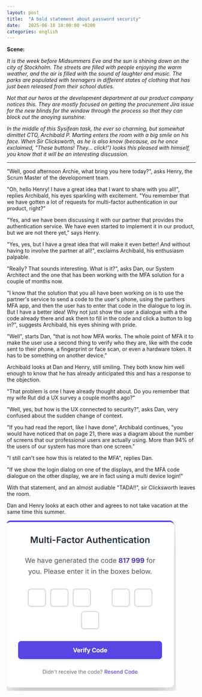 ```yaml
---
layout: post
title:  "A bold statement about password security"
date:   2025-06-18 10:00:00 +0200
categories: english
---
```

__Scene:__

<i>It is the week before Midsummers Eve and the sun is shining down on the city of Stockholm. The streets are filled with people enjoying the warm weather, and the air is filled with the sound of laughter and music. The parks are populated with teenagers in different states of clothing that has just been released from their school duties.</i>

<i>Not that our heros at the development department at our product company notices this. They are mostly focused on getting the procurement Jira issue for the new blinds for the window through the process so that they can block out the anoying sunshine.</i>

<i>In the middle of this Sysifean task, the ever so charming, but somewhat dimittet CTO, Archibald P. Marting enters the room with a big smile on his face. When Sir Clicksworth, as he is also know (because, as he once exclaimed, "These buttons! They… click!") looks this pleased with himself, you know that it will be an interesting discussion.</i>

---
"Well, good afternoon Archie, what bring you here today?", asks Henry, the Scrum Master of the developoment team.

"Oh, hello Henry! I have a great idea that I want to share with you all!", replies Archibald, his eyes sparkling with excitement. "You remember that we have gotten a lot of requests for multi-factor authentication in our product, right?"

"Yes, and we have been discussing it with our partner that provides the authentication service. We have even started to implement it in our product, but we are not there yet," says Henry.

"Yes, yes, but I have a great idea that will make it even better! And without having to involve the partner at all!", exclaims Archibald, his enthusiasm palpable.

"Really? That sounds interesting. What is it?", asks Dan, our System Architect and the one that has been working with the MFA solution for a couple of months now.

"I know that the solution that you all have been working on is to use the partner's service to send a code to the user's phone, using the parthers MFA app, and then the user has to enter that code in the dialogue to log in. But I have a better idea! Why not just show the user a dialogue with a the code already there and ask them to fill in the code and click a button to log in?", suggests Archibald, his eyes shining with pride.

"Well", starts Dan, "that is not how MFA works. The whole point of MFA it to make the user use a second thing to verify who they are, like with the code sent to their phone, a fingerprint or face scan, or even a hardware token. It has to be something on another device."

Archibald looks at Dan and Henry, still smiling. They both know him well enough to know that he has already anticipated this and has a response to the objection.

"That problem is one I have already thought about. Do you remember that my wife Rut did a UX survey a couple months ago?"

"Well, yes, but how is the UX connected to security?", asks Dan, very confused about the sudden change of context.

"If you had read the report, like I have done", Archibald continues, "you would have noticed that on page 21, there was a diagram about the number of screens that our professional users are actually using. More than 94% of the users of our system has more than one screen."

"I still can't see how this is related to the MFA", replies Dan.

"If we show the login dialog on one of the displays, and the MFA code dialogue on the other display, we are in fact using a multi device login!"

With that statement, and an almost audiable "TADA!!", sir Clicksworth leaves the room.

Dan and Henry looks at each other and agrees to not take vacation at the same time this summer.

![Direct MFA Dialogue](/images/posts/directmfa.png)